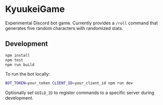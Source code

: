 # KyuukeiGame

Experimental Discord bot game. Currently provides a `/roll` command that generates five random characters with randomized stats.

## Development

```bash
npm install
npm test
npm run build
```

To run the bot locally:

```bash
BOT_TOKEN=your_token CLIENT_ID=your_client_id npm run dev
```

Optionally set `GUILD_ID` to register commands to a specific server during development.
